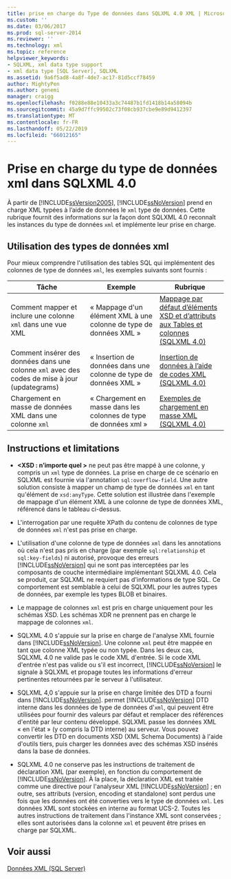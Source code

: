 ```yaml
---
title: prise en charge du Type de données dans SQLXML 4.0 XML | Microsoft Docs
ms.custom: ''
ms.date: 03/06/2017
ms.prod: sql-server-2014
ms.reviewer: ''
ms.technology: xml
ms.topic: reference
helpviewer_keywords:
- SQLXML, xml data type support
- xml data type [SQL Server], SQLXML
ms.assetid: 9a6f5ad8-4a8f-4de7-ac17-81d5ccf78459
author: MightyPen
ms.author: genemi
manager: craigg
ms.openlocfilehash: f0288e88e10433a3c74487b1fd1418b14a58094b
ms.sourcegitcommit: 45a9d7ffc99502c73f08cb937cbe9e89d9412397
ms.translationtype: MT
ms.contentlocale: fr-FR
ms.lasthandoff: 05/22/2019
ms.locfileid: "66012165"
---
```

# <a name="xml-data-type-support-in-sqlxml-40"></a>Prise en charge du type de données xml dans SQLXML 4.0
  À partir de [!INCLUDE[ssVersion2005](../../includes/ssversion2005-md.md)], [!INCLUDE[ssNoVersion](../../includes/ssnoversion-md.md)] prend en charge XML typées à l’aide de données le `xml` type de données. Cette rubrique fournit des informations sur la façon dont SQLXML 4.0 reconnaît les instances du type de données `xml` et implémente leur prise en charge.  
  
## <a name="working-with-xml-data-types"></a>Utilisation des types de données xml  
 Pour mieux comprendre l'utilisation des tables SQL qui implémentent des colonnes de type de données `xml`, les exemples suivants sont fournis :  
  
|Tâche|Exemple|Rubrique|  
|----------|-------------|-----------|  
|Comment mapper et inclure une colonne `xml` dans une vue XML|« Mappage d'un élément XML à une colonne de type de données XML »|[Mappage par défaut d’éléments XSD et d’attributs aux Tables et colonnes &#40;SQLXML 4.0&#41;](../sqlxml-annotated-xsd-schemas-using/default-mapping-of-xsd-elements-and-attributes-to-tables-and-columns-sqlxml-4-0.md)|  
|Comment insérer des données dans une colonne `xml` avec des codes de mise à jour (updategrams)|« Insertion de données dans une colonne de type de données XML »|[Insertion de données à l’aide de codes XML &#40;SQLXML 4.0&#41;](../sqlxml-annotated-xsd-schemas-xpath-queries/updategrams/inserting-data-using-xml-updategrams-sqlxml-4-0.md)|  
|Chargement en masse de données XML dans une colonne `xml`|« Chargement en masse dans les colonnes de type de données xml »|[Exemples de chargement en masse XML &#40;SQLXML 4.0&#41;](../sqlxml-annotated-xsd-schemas-xpath-queries/bulk-load-xml/xml-bulk-load-examples-sqlxml-4-0.md)|  
  
## <a name="guidelines-and-limitations"></a>Instructions et limitations  
  
-   **\<XSD : n’importe quel >** ne peut pas être mappé à une colonne, y compris un `xml` type de données. La prise en charge de ce scénario en SQLXML est fournie via l'annotation `sql:overflow-field`. Une autre solution consiste à mapper un champ de type de données `xml` en tant qu'élément de `xsd:anyType`. Cette solution est illustrée dans l'exemple de mappage d'un élément XML à une colonne de type de données XML, référencé dans le tableau ci-dessus.  
  
-   L'interrogation par une requête XPath du contenu de colonnes de type de données `xml` n'est pas prise en charge.  
  
-   L'utilisation d'une colonne de type de données `xml` dans les annotations où cela n'est pas pris en charge (par exemple `sql:relationship` et `sql:key-fields`) ni autorisé, provoque des erreurs [!INCLUDE[ssNoVersion](../../includes/ssnoversion-md.md)] qui ne sont pas interceptées par les composants de couche intermédiaire implémentant SQLXML 4.0. Cela se produit, car SQLXML ne requiert pas d'informations de type SQL. Ce comportement est semblable à celui de SQLXML pour les autres types de données, par exemple les types BLOB et binaires.  
  
-   Le mappage de colonnes `xml` est pris en charge uniquement pour les schémas XSD. Les schémas XDR ne prennent pas en charge le mappage de colonnes `xml`.  
  
-   SQLXML 4.0 s'appuie sur la prise en charge de l'analyse XML fournie dans [!INCLUDE[ssNoVersion](../../includes/ssnoversion-md.md)]. Une colonne `xml` peut être mappée en tant que colonne XML typée ou non typée. Dans les deux cas, SQLXML 4.0 ne valide pas le code XML d'entrée.  Si le code XML d'entrée n'est pas valide ou s'il est incorrect, [!INCLUDE[ssNoVersion](../../includes/ssnoversion-md.md)] le signale à SQLXML et propage toutes les informations d'erreur pertinentes retournées par le serveur à l'utilisateur.  
  
-   SQLXML 4,0 s'appuie sur la prise en charge limitée des DTD a fourni dans [!INCLUDE[ssNoVersion](../../includes/ssnoversion-md.md)]. permet [!INCLUDE[ssNoVersion](../../includes/ssnoversion-md.md)] DTD interne dans les données de type de données d'`xml`, qui peuvent être utilisées pour fournir des valeurs par défaut et remplacer des références d'entité par leur contenu développé. SQLXML passe les données XML « en l'état » (y compris la DTD interne) au serveur. Vous pouvez convertir les DTD en documents XSD (XML Schema Documents) à l'aide d'outils tiers, puis charger les données avec des schémas XSD insérés dans la base de données.  
  
-   SQLXML 4.0 ne conserve pas les instructions de traitement de déclaration XML (par exemple), en fonction du comportement de [!INCLUDE[ssNoVersion](../../includes/ssnoversion-md.md)]. À la place, la déclaration XML est traitée comme une directive pour l'analyseur XML [!INCLUDE[ssNoVersion](../../includes/ssnoversion-md.md)] ; en outre, ses attributs (version, encoding et standalone) sont perdus une fois que les données ont été converties vers le type de données `xml`. Les données XML sont stockées en interne au format UCS-2. Toutes les autres instructions de traitement dans l'instance XML sont conservées ; elles sont autorisées dans la colonne `xml` et peuvent être prises en charge par SQLXML.  
  
## <a name="see-also"></a>Voir aussi  
 [Données XML &#40;SQL Server&#41;](../xml/xml-data-sql-server.md)  
  
  
